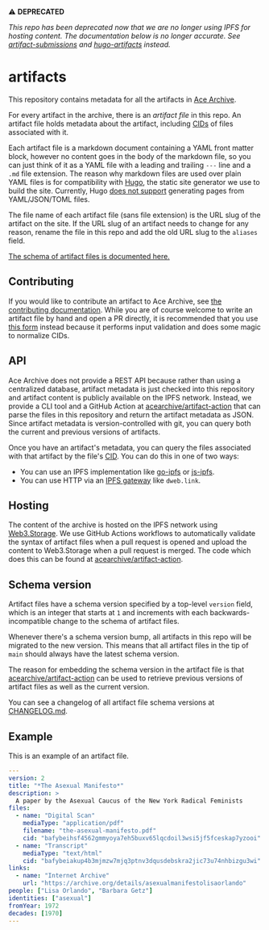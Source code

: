 ⚠ **DEPRECATED**

*This repo has been deprecated now that we are no longer using IPFS for hosting
content. The documentation below is no longer accurate. See
[artifact-submissions](https://github.com/acearchive/artifact-submissions) and
[hugo-artifacts](https://github.com/acearchive/hugo-artifacts) instead.*

# artifacts

This repository contains metadata for all the artifacts in [Ace
Archive](https://acearchive.lgbt).

For every artifact in the archive, there is an *artifact file* in this repo. An
artifact file holds metadata about the artifact, including
[CIDs](https://docs.ipfs.io/concepts/content-addressing/) of files associated
with it.

Each artifact file is a markdown document containing a YAML front matter block,
however no content goes in the body of the markdown file, so you can just think
of it as a YAML file with a leading and trailing `---` line and a `.md` file
extension. The reason why markdown files are used over plain YAML files is for
compatibility with [Hugo](https://gohugo.io/), the static site generator we use
to build the site. Currently, Hugo [does not
support](https://github.com/gohugoio/hugo/issues/5074) generating pages from
YAML/JSON/TOML files.

The file name of each artifact file (sans file extension) is the URL slug of
the artifact on the site. If the URL slug of an artifact needs to change for
any reason, rename the file in this repo and add the old URL slug to the
`aliases` field.

[The schema of artifact files is documented
here.](https://acearchive.lgbt/docs/contributing/artifact-files/)

## Contributing

If you would like to contribute an artifact to Ace Archive, see [the
contributing
documentation](https://acearchive.lgbt/docs/contributing/getting-started/).
While you are of course welcome to write an artifact file by hand and open a PR
directly, it is recommended that you use [this
form](https://acearchive.lgbt/new-artifact/) instead because it performs input
validation and does some magic to normalize CIDs.

## API

Ace Archive does not provide a REST API because rather than using a centralized
database, artifact metadata is just checked into this repository and artifact
content is publicly available on the IPFS network. Instead, we provide a CLI
tool and a GitHub Action at
[acearchive/artifact-action](https://github.com/acearchive/artifact-action)
that can parse the files in this repository and return the artifact metadata as
JSON. Since artifact metadata is version-controlled with git, you can query
both the current and previous versions of artifacts.

Once you have an artifact's metadata, you can query the files associated with
that artifact by the file's
[CID](https://docs.ipfs.io/concepts/content-addressing/). You can do this in
one of two ways:

- You can use an IPFS implementation like
  [go-ipfs](https://github.com/ipfs/go-ipfs) or
  [js-ipfs](https://github.com/ipfs/js-ipfs).
- You can use HTTP via an [IPFS
  gateway](https://docs.ipfs.io/concepts/ipfs-gateway/) like `dweb.link`.

## Hosting

The content of the archive is hosted on the IPFS network using
[Web3.Storage](https://web3.storage). We use GitHub Actions workflows to
automatically validate the syntax of artifact files when a pull request is
opened and upload the content to Web3.Storage when a pull request is merged.
The code which does this can be found at
[acearchive/artifact-action](https://github.com/acearchive/artifact-action).

## Schema version

Artifact files have a schema version specified by a top-level `version` field,
which is an integer that starts at `1` and increments with each
backwards-incompatible change to the schema of artifact files.

Whenever there's a schema version bump, all artifacts in this repo will be
migrated to the new version. This means that all artifact files in the tip of
`main` should always have the latest schema version.

The reason for embedding the schema version in the artifact file is that
[acearchive/artifact-action](https://github.com/acearchive/artifact-action) can
be used to retrieve previous versions of artifact files as well as the current
version.

You can see a changelog of all artifact file schema versions at
[CHANGELOG.md](./CHANGELOG.md).

## Example

This is an example of an artifact file.

```yaml
---
version: 2
title: "*The Asexual Manifesto*"
description: >
  A paper by the Asexual Caucus of the New York Radical Feminists
files:
  - name: "Digital Scan"
    mediaType: "application/pdf"
    filename: "the-asexual-manifesto.pdf"
    cid: "bafybeihsf4562gmmyoya7eh5buxv65lqcdoil3wsi5jf5fceskap7yzooi"
  - name: "Transcript"
    mediaType: "text/html"
    cid: "bafybeiakup4b3mjmzw7mjq3ptnv3dqusdebskra2jic73u74nhbizgu3wi"
links:
  - name: "Internet Archive"
    url: "https://archive.org/details/asexualmanifestolisaorlando"
people: ["Lisa Orlando", "Barbara Getz"]
identities: ["asexual"]
fromYear: 1972
decades: [1970]
---
```
